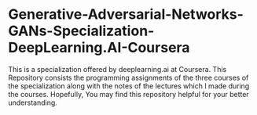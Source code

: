 # Generative-Adversarial-Networks-GANs-Specialization-DeepLearning.AI-Coursera

This is a specialization offered by deeplearning.ai at Coursera. This Repository consists the programming assignments of the three courses of the specialization along with the notes of the lectures which I made during the courses. Hopefully, You may find this repository helpful for your better understanding.
